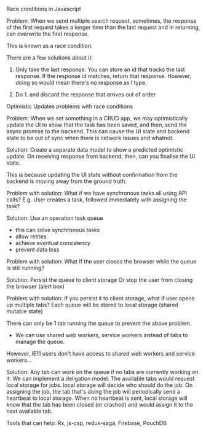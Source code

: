 Race conditions in Javascript

Problem:
When we send multiple search request, sometimes, the response of the first request takes a longer time than the last request and in returning, can overwrite the first response.

This is known as a race condition.

There are a few solutions about it:

1. Only take the last response.
You can store an id that tracks the last response. If the response id matches, return that response.
However, doing so would mean there's no response as I type.

2. Do 1. and discard the response that arrives out of order


Optimistic Updates problems with race conditions

Problem: 
When we set something in a CRUD app, we may optimistically update the UI to show that the task has been saved, and then, send the async promise to the backend. This can cause the UI state and backend state to be out of sync when there is network issues and whatnot.

Solution:
Create a separate data model to show a predicted optimistic update. On receiving response from backend, then, can you finalise the UI state.

This is because updating the UI state without confirmation from the backend is moving away from the ground truth.

Problem with solution:
What if we have synchronous tasks all using API calls? E.g. User creates a task, followed immediately with assigning the task? 

Solution:
Use an operation task queue
- this can solve synchronous tasks
- allow retries
- achieve eventual consistency
- prevent data loss

Problem with solution:
What if the user closes the browser while the queue is still running?

Solution:
Persist the queue to client storage
Or stop the user from closing the browser (alert box)

Problem with solution:
If you persist it to client storage, what if user opens up multiple tabs?
Each queue will be stored to local storage (shared mutable state)

There can only be 1 tab running the queue to prevent the above problem.
- We can use shared web workers, service workers instead of tabs to manage the queue.

However, IE11 users don't have access to shared web workers and service workers...

Solution:
Any tab can work on the queue if no tabs are currently working on it. We can implement a deligation model. The available tabs would request local storage for jobs. local storage will decide who should do the job. On assigning the job, the tab that's doing the job will periodically send a heartbeat to local storage. When no heartbeat is sent, local storage will know that the tab has been closed (or crashed) and would assign it to the next available tab.

Tools that can help:
Rx, js-csp, redux-saga, Firebase, PouchDB